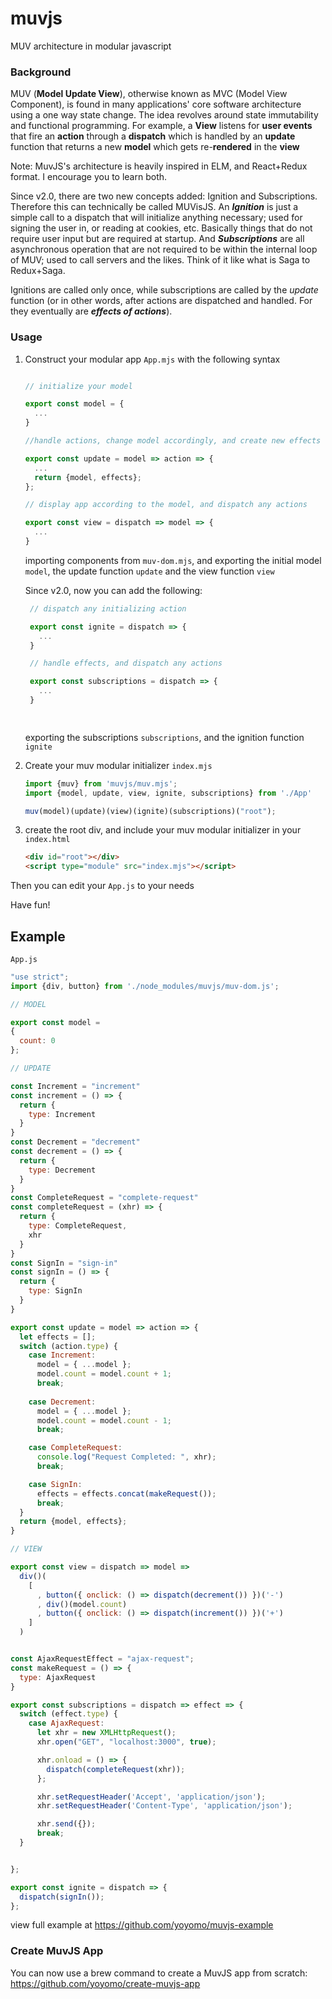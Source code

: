 # muvjs
MUV architecture in modular javascript

### Background
MUV (**Model Update View**), otherwise known as MVC (Model View Component), is found in many applications' core software architecture using a one way state change. The idea revolves around state immutability and functional programming. For example, a **View** listens for **user events** that fire an **action** through a **dispatch** which is handled by an **update** function that returns a new **model** which gets re-**rendered** in the **view**

Note: MuvJS's architecture is heavily inspired in ELM, and React+Redux format. I encourage you to learn both. 

Since v2.0, there are two new concepts added: Ignition and Subscriptions. Therefore this can technically be called MUVisJS.  An ***Ignition*** is just a simple call to a dispatch that will initialize anything necessary; used for signing the user in, or reading at cookies, etc. Basically things that do not require user input but are required at startup. And ***Subscriptions*** are all asynchronous operation that are not required to be within the internal loop of MUV; used to call servers and the likes. Think of it like what is Saga to Redux+Saga.

Ignitions are called only once, while subscriptions are called by the *update* function (or in other words, after actions are dispatched and handled. For they eventually are ***effects of actions***).

### Usage
1. Construct your modular app `App.mjs` with the following syntax
    ```js
    
    // initialize your model
    
    export const model = {
      ...
    }
    
    //handle actions, change model accordingly, and create new effects
    
    export const update = model => action => {
      ...
      return {model, effects};
    };
    
    // display app according to the model, and dispatch any actions
    
    export const view = dispatch => model => {
      ...
    }
    
    
    ```
    importing components from `muv-dom.mjs`,
     and exporting the initial model `model`,
      the update function `update`
       and the view function `view`


     Since v2.0, now you can add the following:
     ```js
      // dispatch any initializing action

      export const ignite = dispatch => {
        ...
      }

      // handle effects, and dispatch any actions

      export const subscriptions = dispatch => {
        ...
      }

      
     ```
     exporting the subscriptions `subscriptions`,
       and the ignition function `ignite`

2. Create your muv modular initializer `index.mjs` 
    ```js
    import {muv} from 'muvjs/muv.mjs';
    import {model, update, view, ignite, subscriptions} from './App'
    
    muv(model)(update)(view)(ignite)(subscriptions)("root");
    ```
3. create the root div, and include your muv modular initializer in your `index.html`
    ```html
    <div id="root"></div>
    <script type="module" src="index.mjs"></script>
    ```

Then you can edit your `App.js` to your needs

Have fun!

## Example

`App.js`
```js
"use strict";
import {div, button} from './node_modules/muvjs/muv-dom.js';

// MODEL

export const model =
{
  count: 0
};

// UPDATE

const Increment = "increment"
const increment = () => {
  return {
    type: Increment
  }
}
const Decrement = "decrement"
const decrement = () => {
  return {
    type: Decrement
  }
}
const CompleteRequest = "complete-request"
const completeRequest = (xhr) => {
  return {
    type: CompleteRequest,
    xhr
  }
}
const SignIn = "sign-in"
const signIn = () => {
  return {
    type: SignIn
  }
}

export const update = model => action => {
  let effects = [];
  switch (action.type) {
    case Increment: 
      model = { ...model };
      model.count = model.count + 1;
      break;
    
    case Decrement: 
      model = { ...model };
      model.count = model.count - 1;
      break;

    case CompleteRequest:
      console.log("Request Completed: ", xhr);
      break;

    case SignIn:
      effects = effects.concat(makeRequest());
      break;
  }
  return {model, effects};
}

// VIEW 

export const view = dispatch => model => 
  div()(
    [
      , button({ onclick: () => dispatch(decrement()) })('-')
      , div()(model.count)
      , button({ onclick: () => dispatch(increment()) })('+')
    ]
  )
```

```js

const AjaxRequestEffect = "ajax-request";
const makeRequest = () => {
  type: AjaxRequest
}

export const subscriptions = dispatch => effect => {
  switch (effect.type) {
    case AjaxRequest:
      let xhr = new XMLHttpRequest();
      xhr.open("GET", "localhost:3000", true);

      xhr.onload = () => {
        dispatch(completeRequest(xhr));
      };

      xhr.setRequestHeader('Accept', 'application/json');
      xhr.setRequestHeader('Content-Type', 'application/json');

      xhr.send({});
      break;
  }


};

export const ignite = dispatch => {
  dispatch(signIn());
};
```

view full example at https://github.com/yoyomo/muvjs-example

### Create MuvJS App
You can now use a brew command to create a MuvJS app from scratch: 
https://github.com/yoyomo/create-muvjs-app